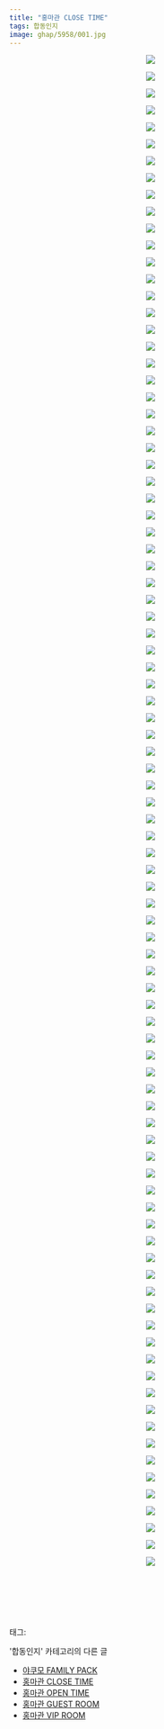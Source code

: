 ```yaml
---
title: "홍마관 CLOSE TIME"
tags: 합동인지
image: ghap/5958/001.jpg
---
```

<div class="article">
<p style="text-align: center; clear: none; float: none;"><img src="{{ site.nasurl }}/ghap/5958/001.jpg"/></p>
<p style="text-align: center; clear: none; float: none;"><img src="{{ site.nasurl }}/ghap/5958/002.jpg"/></p>
<p style="text-align: center; clear: none; float: none;"><img src="{{ site.nasurl }}/ghap/5958/003.jpg"/></p>
<p style="text-align: center; clear: none; float: none;"><img src="{{ site.nasurl }}/ghap/5958/004.jpg"/></p>
<p style="text-align: center; clear: none; float: none;"><img src="{{ site.nasurl }}/ghap/5958/005.jpg"/></p>
<p style="text-align: center; clear: none; float: none;"><img src="{{ site.nasurl }}/ghap/5958/006.jpg"/></p>
<p style="text-align: center; clear: none; float: none;"><img src="{{ site.nasurl }}/ghap/5958/007.jpg"/></p>
<p style="text-align: center; clear: none; float: none;"><img src="{{ site.nasurl }}/ghap/5958/008.jpg"/></p>
<p style="text-align: center; clear: none; float: none;"><img src="{{ site.nasurl }}/ghap/5958/009.jpg"/></p>
<p style="text-align: center; clear: none; float: none;"><img src="{{ site.nasurl }}/ghap/5958/010.jpg"/></p>
<p style="text-align: center; clear: none; float: none;"><img src="{{ site.nasurl }}/ghap/5958/011.jpg"/></p>
<p style="text-align: center; clear: none; float: none;"><img src="{{ site.nasurl }}/ghap/5958/012.jpg"/></p>
<p style="text-align: center; clear: none; float: none;"><img src="{{ site.nasurl }}/ghap/5958/013.jpg"/></p>
<p style="text-align: center; clear: none; float: none;"><img src="{{ site.nasurl }}/ghap/5958/014.jpg"/></p>
<p style="text-align: center; clear: none; float: none;"><img src="{{ site.nasurl }}/ghap/5958/015.jpg"/></p>
<p style="text-align: center; clear: none; float: none;"><img src="{{ site.nasurl }}/ghap/5958/016.jpg"/></p>
<p style="text-align: center; clear: none; float: none;"><img src="{{ site.nasurl }}/ghap/5958/017.jpg"/></p>
<p style="text-align: center; clear: none; float: none;"><img src="{{ site.nasurl }}/ghap/5958/018.jpg"/></p>
<p style="text-align: center; clear: none; float: none;"><img src="{{ site.nasurl }}/ghap/5958/019.jpg"/></p>
<p style="text-align: center; clear: none; float: none;"><img src="{{ site.nasurl }}/ghap/5958/020.jpg"/></p>
<p style="text-align: center; clear: none; float: none;"><img src="{{ site.nasurl }}/ghap/5958/021.jpg"/></p>
<p style="text-align: center; clear: none; float: none;"><img src="{{ site.nasurl }}/ghap/5958/022.jpg"/></p>
<p style="text-align: center; clear: none; float: none;"><img src="{{ site.nasurl }}/ghap/5958/023.jpg"/></p>
<p style="text-align: center; clear: none; float: none;"><img src="{{ site.nasurl }}/ghap/5958/024.jpg"/></p>
<p style="text-align: center; clear: none; float: none;"><img src="{{ site.nasurl }}/ghap/5958/025.jpg"/></p>
<p style="text-align: center; clear: none; float: none;"><img src="{{ site.nasurl }}/ghap/5958/026.jpg"/></p>
<p style="text-align: center; clear: none; float: none;"><img src="{{ site.nasurl }}/ghap/5958/027.jpg"/></p>
<p style="text-align: center; clear: none; float: none;"><img src="{{ site.nasurl }}/ghap/5958/028.jpg"/></p>
<p style="text-align: center; clear: none; float: none;"><img src="{{ site.nasurl }}/ghap/5958/029.jpg"/></p>
<p style="text-align: center; clear: none; float: none;"><img src="{{ site.nasurl }}/ghap/5958/030.jpg"/></p>
<p style="text-align: center; clear: none; float: none;"><img src="{{ site.nasurl }}/ghap/5958/031.jpg"/></p>
<p style="text-align: center; clear: none; float: none;"><img src="{{ site.nasurl }}/ghap/5958/032.jpg"/></p>
<p style="text-align: center; clear: none; float: none;"><img src="{{ site.nasurl }}/ghap/5958/033.jpg"/></p>
<p style="text-align: center; clear: none; float: none;"><img src="{{ site.nasurl }}/ghap/5958/034.jpg"/></p>
<p style="text-align: center; clear: none; float: none;"><img src="{{ site.nasurl }}/ghap/5958/035.jpg"/></p>
<p style="text-align: center; clear: none; float: none;"><img src="{{ site.nasurl }}/ghap/5958/036.jpg"/></p>
<p style="text-align: center; clear: none; float: none;"><img src="{{ site.nasurl }}/ghap/5958/037.jpg"/></p>
<p style="text-align: center; clear: none; float: none;"><img src="{{ site.nasurl }}/ghap/5958/038.jpg"/></p>
<p style="text-align: center; clear: none; float: none;"><img src="{{ site.nasurl }}/ghap/5958/039.jpg"/></p>
<p style="text-align: center; clear: none; float: none;"><img src="{{ site.nasurl }}/ghap/5958/040.jpg"/></p>
<p style="text-align: center; clear: none; float: none;"><img src="{{ site.nasurl }}/ghap/5958/041.jpg"/></p>
<p style="text-align: center; clear: none; float: none;"><img src="{{ site.nasurl }}/ghap/5958/042.jpg"/></p>
<p style="text-align: center; clear: none; float: none;"><img src="{{ site.nasurl }}/ghap/5958/043.jpg"/></p>
<p style="text-align: center; clear: none; float: none;"><img src="{{ site.nasurl }}/ghap/5958/044.jpg"/></p>
<p style="text-align: center; clear: none; float: none;"><img src="{{ site.nasurl }}/ghap/5958/045.jpg"/></p>
<p style="text-align: center; clear: none; float: none;"><img src="{{ site.nasurl }}/ghap/5958/046.jpg"/></p>
<p style="text-align: center; clear: none; float: none;"><img src="{{ site.nasurl }}/ghap/5958/047.jpg"/></p>
<p style="text-align: center; clear: none; float: none;"><img src="{{ site.nasurl }}/ghap/5958/048.jpg"/></p>
<p style="text-align: center; clear: none; float: none;"><img src="{{ site.nasurl }}/ghap/5958/049.jpg"/></p>
<p style="text-align: center; clear: none; float: none;"><img src="{{ site.nasurl }}/ghap/5958/050.jpg"/></p>
<p style="text-align: center; clear: none; float: none;"><img src="{{ site.nasurl }}/ghap/5958/051.jpg"/></p>
<p style="text-align: center; clear: none; float: none;"><img src="{{ site.nasurl }}/ghap/5958/052.jpg"/></p>
<p style="text-align: center; clear: none; float: none;"><img src="{{ site.nasurl }}/ghap/5958/053.jpg"/></p>
<p style="text-align: center; clear: none; float: none;"><img src="{{ site.nasurl }}/ghap/5958/054.jpg"/></p>
<p style="text-align: center; clear: none; float: none;"><img src="{{ site.nasurl }}/ghap/5958/055.jpg"/></p>
<p style="text-align: center; clear: none; float: none;"><img src="{{ site.nasurl }}/ghap/5958/056.jpg"/></p>
<p style="text-align: center; clear: none; float: none;"><img src="{{ site.nasurl }}/ghap/5958/057.jpg"/></p>
<p style="text-align: center; clear: none; float: none;"><img src="{{ site.nasurl }}/ghap/5958/058.jpg"/></p>
<p style="text-align: center; clear: none; float: none;"><img src="{{ site.nasurl }}/ghap/5958/059.jpg"/></p>
<p style="text-align: center; clear: none; float: none;"><img src="{{ site.nasurl }}/ghap/5958/060.jpg"/></p>
<p style="text-align: center; clear: none; float: none;"><img src="{{ site.nasurl }}/ghap/5958/061.jpg"/></p>
<p style="text-align: center; clear: none; float: none;"><img src="{{ site.nasurl }}/ghap/5958/062.jpg"/></p>
<p style="text-align: center; clear: none; float: none;"><img src="{{ site.nasurl }}/ghap/5958/063.jpg"/></p>
<p style="text-align: center; clear: none; float: none;"><img src="{{ site.nasurl }}/ghap/5958/064.jpg"/></p>
<p style="text-align: center; clear: none; float: none;"><img src="{{ site.nasurl }}/ghap/5958/065.jpg"/></p>
<p style="text-align: center; clear: none; float: none;"><img src="{{ site.nasurl }}/ghap/5958/066.jpg"/></p>
<p style="text-align: center; clear: none; float: none;"><img src="{{ site.nasurl }}/ghap/5958/067.jpg"/></p>
<p style="text-align: center; clear: none; float: none;"><img src="{{ site.nasurl }}/ghap/5958/068.jpg"/></p>
<p style="text-align: center; clear: none; float: none;"><img src="{{ site.nasurl }}/ghap/5958/069.jpg"/></p>
<p style="text-align: center; clear: none; float: none;"><img src="{{ site.nasurl }}/ghap/5958/070.jpg"/></p>
<p style="text-align: center; clear: none; float: none;"><img src="{{ site.nasurl }}/ghap/5958/071.jpg"/></p>
<p style="text-align: center; clear: none; float: none;"><img src="{{ site.nasurl }}/ghap/5958/072.jpg"/></p>
<p style="text-align: center; clear: none; float: none;"><img src="{{ site.nasurl }}/ghap/5958/073.jpg"/></p>
<p style="text-align: center; clear: none; float: none;"><img src="{{ site.nasurl }}/ghap/5958/074.jpg"/></p>
<p style="text-align: center; clear: none; float: none;"><img src="{{ site.nasurl }}/ghap/5958/075.jpg"/></p>
<p style="text-align: center; clear: none; float: none;"><img src="{{ site.nasurl }}/ghap/5958/076.jpg"/></p>
<p style="text-align: center; clear: none; float: none;"><img src="{{ site.nasurl }}/ghap/5958/077.jpg"/></p>
<p style="text-align: center; clear: none; float: none;"><img src="{{ site.nasurl }}/ghap/5958/078.jpg"/></p>
<p style="text-align: center; clear: none; float: none;"><img src="{{ site.nasurl }}/ghap/5958/079.jpg"/></p>
<p style="text-align: center; clear: none; float: none;"><img src="{{ site.nasurl }}/ghap/5958/080.jpg"/></p>
<p style="text-align: center; clear: none; float: none;"><img src="{{ site.nasurl }}/ghap/5958/081.jpg"/></p>
<p style="text-align: center; clear: none; float: none;"><img src="{{ site.nasurl }}/ghap/5958/082.jpg"/></p>
<p style="text-align: center; clear: none; float: none;"><img src="{{ site.nasurl }}/ghap/5958/083.jpg"/></p>
<p style="text-align: center; clear: none; float: none;"><img src="{{ site.nasurl }}/ghap/5958/084.jpg"/></p>
<p style="text-align: center; clear: none; float: none;"><img src="{{ site.nasurl }}/ghap/5958/085.jpg"/></p>
<p style="text-align: center; clear: none; float: none;"><img src="{{ site.nasurl }}/ghap/5958/086.jpg"/></p>
<p style="text-align: center; clear: none; float: none;"><img src="{{ site.nasurl }}/ghap/5958/087.jpg"/></p>
<p style="text-align: center; clear: none; float: none;"><img src="{{ site.nasurl }}/ghap/5958/088.jpg"/></p>
<p style="text-align: center; clear: none; float: none;"><img src="{{ site.nasurl }}/ghap/5958/089.jpg"/></p>
<p style="text-align: center; clear: none; float: none;"><img src="{{ site.nasurl }}/ghap/5958/090.jpg"/></p>
<p style="text-align: center; clear: none; float: none;"><br/></p>
<p style="text-align: center; clear: none; float: none;"><br/></p>
<p><br/></p>
</div><div class="tagTrail">
<p>태그: </p>
<ul>
</ul>
</div><div class="another">
<p>'합동인지' 카테고리의 다른 글</p>
<ul>
<li><a href="/2019-02-25-ghap_5960">야쿠모 FAMILY PACK</a></li>
<li><a href="/2019-02-25-ghap_5958">홍마관 CLOSE TIME</a></li>
<li><a href="/2019-02-25-ghap_5957">홍마관 OPEN TIME</a></li>
<li><a href="/2019-02-25-ghap_5956">홍마관 GUEST ROOM</a></li>
<li><a href="/2019-02-25-ghap_5955">홍마관 VIP ROOM</a></li>
</ul>
</div>